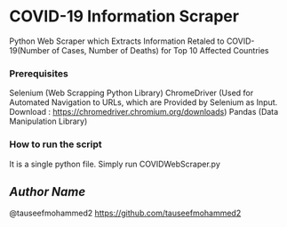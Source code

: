 # COVID-19 Information Scraper
<!--Remove the below lines and add yours -->
Python Web Scraper which Extracts Information Retaled to COVID-19(Number of Cases, Number of Deaths) for Top 10 Affected Countries

### Prerequisites
<!--Remove the below lines and add yours -->
Selenium (Web Scrapping Python Library)
ChromeDriver (Used for Automated Navigation to URLs, which are Provided by Selenium as Input. Download : https://chromedriver.chromium.org/downloads)
Pandas (Data Manipulation Library)

### How to run the script
<!--Remove the below lines and add yours -->
It is a single python file. Simply run COVIDWebScraper.py

## *Author Name*
<!--Remove the below lines and add yours -->
@tauseefmohammed2
https://github.com/tauseefmohammed2
